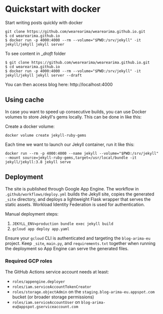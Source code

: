 # Quickstart with docker
Start writing posts quickly with docker

```
git clone https://github.com/wearearima/wearearima.github.io.git
$ cd wearearima.github.io
$ docker run -p 4000:4000 --rm --volume="$PWD:/srv/jekyll" -it jekyll/jekyll jekyll server
```

To see content in __draft_ folder
```
$ git clone https://github.com/wearearima/wearearima.github.io.git
$ cd wearearima.github.io
$ docker run -p 4000:4000 --rm --volume="$PWD:/srv/jekyll" -it jekyll/jekyll jekyll server --draft
```
You can then access blog here: http://localhost:4000

## Using cache

In case you want to speed up consecutive builds, you can use Docker volumes to store Jekyll's gems locally. This can be done in like this:

Create a docker volume:
```
docker volume create jekyll-ruby-gems
```
Each time we want to launch our Jekyll container, run it like this:
````
docker run --rm -p 4000:4000 --name jekyll --volume="$PWD:/srv/jekyll" --mount source=jekyll-ruby-gems,target=/usr/local/bundle -it jekyll/jekyll:3.8 jekyll serve
````

## Deployment

The site is published through Google App Engine. The workflow in `.github/workflows/deploy.yml` builds the Jekyll site, copies the generated `_site` directory, and deploys a lightweight Flask wrapper that serves the static assets. Workload Identity Federation is used for authentication.

Manual deployment steps:

1. `JEKYLL_ENV=production bundle exec jekyll build`
2. `gcloud app deploy app.yaml`

Ensure your `gcloud` CLI is authenticated and targeting the `blog-arima-eu` project. Keep `_site`, `main.py`, and `requirements.txt` together when running the deployment so App Engine can serve the generated files.

### Required GCP roles

The GitHub Actions service account needs at least:

- `roles/appengine.deployer`
- `roles/iam.serviceAccountTokenCreator`
- `roles/storage.objectAdmin` on the `staging.blog-arima-eu.appspot.com` bucket (or broader storage permissions)
- `roles/iam.serviceAccountUser` on `blog-arima-eu@appspot.gserviceaccount.com`
